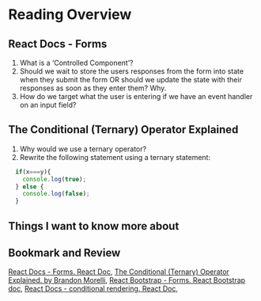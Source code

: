# Reading Overview

## React Docs - Forms

1. What is a ‘Controlled Component’?
2. Should we wait to store the users responses from the form into state when they submit the form OR should we update the state with their responses as soon as they enter them? Why.
3. How do we target what the user is entering if we have an event handler on an input field?

## The Conditional (Ternary) Operator Explained

1. Why would we use a ternary operator?
2. Rewrite the following statement using a ternary statement:

```js
  if(x===y){
    console.log(true);
  } else {
    console.log(false);
  }
```

## Things I want to know more about

## Bookmark and Review

[React Docs - Forms. React Doc](https://reactjs.org/docs/forms.html),
[The Conditional (Ternary) Operator Explained. by Brandon Morelli](https://codeburst.io/javascript-the-conditional-ternary-operator-explained-cac7218beeff),
[React Bootstrap - Forms. React Bootstrap doc](https://react-bootstrap.github.io/forms/overview/),
[React Docs - conditional rendering. React Doc](https://reactjs.org/docs/conditional-rendering.html),
